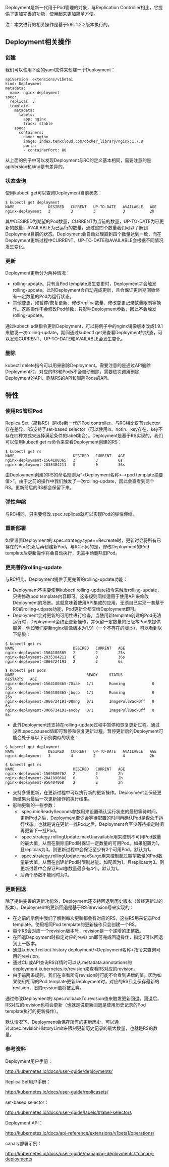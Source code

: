 Deployment是新一代用于Pod管理的对象，与Replication Controller相比，它提供了更加完善的功能，使用起来更加简单方便。

注：本文进行的相关操作是基于k8s 1.2.2版本执行的。

## Deployment相关操作

### 创建

我们可以使用下面的yaml文件来创建一个Deployment：

```
apiVersion: extensions/v1beta1
kind: Deployment
metadata:
  name: nginx-deployment
spec:
  replicas: 3
  template:
    metadata:
      labels:
        app: nginx
        track: stable
    spec:
      containers:
      - name: nginx
        image: index.tenxcloud.com/docker_library/nginx:1.7.9
        ports:
        - containerPort: 80
```

从上面的例子中可以发现Deployment与RC的定义基本相同，需要注意的是apiVersion和kind是有差异的。

### 状态查询

使用kubectl get可以查询Deployment当前状态：

```
$ kubectl get deployment
NAME               DESIRED   CURRENT   UP-TO-DATE   AVAILABLE   AGE
nginx-deployment   3         3         3            3           2h
```

其中DESIRED为期望的Pod数量，CURRENT为当前的数量，UP-TO-DATE为已更新的数量，AVAILABLE为已运行的数量。通过这四个数量我们可以了解到Deployment目前的状态。Deployment会自动处理直到四个数量达到一致，而在Deployment更新过程中CURRENT、UP-TO-DATE和AVAILABLE会根据不同情况发生变化。

### 更新

Deployment更新分为两种情况：

* rolling-update。只有当Pod template发生变更时，Deployment才会触发rolling-update。此时Deployment会自动完成更新，且会保证更新期间始终有一定数量的Pod为运行状态。
* 其他变更，如暂停/恢复更新、修改replica数量、修改变更记录数量限制等操作。这些操作不会修改Pod参数，只影响Deployment参数，因此不会触发rolling-update。

通过kubectl edit指令更新Deployment，可以将例子中的nginx镜像版本改成1.9.1来触发一次rolling-update。期间通过kubectl get来查看Deployment的状态，可以发现CURRENT、UP-TO-DATE和AVAILABLE会发生变化。

### 删除

kubectl delete指令可以用来删除Deployment。需要注意的是通过API删除Deployment时，对应的RS和Pods不会自动删除，需要依次调用删除Deployment的API、删除RS的API和删除Pods的API。

## 特性

### 使用RS管理Pod

Replica Set（简称RS）是k8s新一代的Pod controller。与RC相比仅有selector存在差异，RS支持了set-based selector（可以使用in、notin、key存在、key不存在四种方式来选择满足条件的label集合）。Deployment是基于RS实现的，我们可以使用kubectl get rs命令来查看Deployment创建的RS：

```
$ kubectl get rs
NAME                          DESIRED   CURRENT   AGE
nginx-deployment-1564180365   3         3         6s
nginx-deployment-2035384211   0         0         36s
```

由Deployment创建的RS的命名规则为“&lt;Deployment名称&gt;-&lt;pod template摘要值&gt;”。由于之前的操作中我们触发了一次rolling-update，因此会查看到两个RS。更新前后的RS都会保留下来。

### 弹性伸缩

与RC相同，只需要修改.spec.replicas就可以实现Pod的弹性伸缩。

### 重新部署

如果设置Deployment的.spec.strategy.type==Recreate时，更新时会将所有已存在的Pod杀死后再创建新Pod。与RC不同的是，修改Deployment的Pod template后更新操作将会自动执行，无需手动删除旧Pod。

### 更完善的rolling-update

与RC相比，Deployment提供了更完善的rolling-update功能：

* Deployment不需要使用kubectl rolling-update指令来触发rolling-update，只需修改pod template内容即可。这条规则同样适用于使用API来修改Deployment的场景。这就意味着使用API集成的应用，无须自己实现一套基于RC的rolling-udpate功能，Pod更新全都交给Deployment即可。
* Deployment会对更新的可用性进行检查。当使用新template创建的Pod无法运行时，Deployment会终止更新操作，并保留一定数量的旧版本Pod来提供服务。例如我们更新nginx镜像版本为1.91（一个不存在的版本），可以看到以下结果：

```
$ kubectl get rs
NAME                          DESIRED   CURRENT   AGE
nginx-deployment-1564180365   2         2         25s
nginx-deployment-2035384211   0         0         36s
nginx-deployment-3066724191   2         2         6s
 
$ kubectl get pods
NAME                                READY     STATUS             RESTARTS   AGE
nginx-deployment-1564180365-70iae   1/1       Running            0          25s
nginx-deployment-1564180365-jbqqo   1/1       Running            0          25s
nginx-deployment-3066724191-08mng   0/1       ImagePullBackOff   0          6s
nginx-deployment-3066724191-eocby   0/1       ImagePullBackOff   0          6s
```

* 此外Deployment还支持在rolling-update过程中暂停和恢复更新过程。通过设置.spec.paused值即可暂停和恢复更新过程。暂停更新后的Deployment可能会处于与以下示例类似的状态：

```
$ kubectl get deployment
NAME               DESIRED   CURRENT   UP-TO-DATE   AVAILABLE   AGE
nginx-deployment   3         4         2            4           2h
 
$ kubectl get rs
NAME                          DESIRED   CURRENT   AGE
nginx-deployment-1569886762   2         2         2h
nginx-deployment-2041090608   0         0         2h
nginx-deployment-956404068    2         2         2h
```

* 支持多重更新，在更新过程中可以执行新的更新操作。Deployment会保证更新结果为最后一次更新操作的执行结果。
* 影响更新的一些参数：
    * .spec.minReadySeconds参数用来设置确认运行状态的最短等待时间。更新Pod之后，Deployment至少会等待配置的时间再确认Pod是否处于运行状态。也就是说在更新一批Pod之后，Deployment会至少等待指定时间再更新下一批Pod。
    * .spec.strategy.rollingUpdate.maxUnavailable用来控制不可用Pod数量的最大值，从而在删除旧Pod时保证一定数量的可用Pod。如果配置为1，且replicas为3。则更新过程中会保证至少有2个可用Pod。默认为1。
    * .spec.strategy.rollingUpdate.maxSurge用来控制超过期望数量的Pod数量最大值，从而在创建新Pod时限制总量。如配置为1，且replicas为3。则更新过着中会保证Pod总数量最多有4个。默认为1。
    * 后两个参数不能同时为0。

### 更新回退

除了提供完善的更新功能外，Deployment还支持回退到历史版本（曾经更新过的版本）。Deployment的更新回退是基于RS和revision号来实现的：

* 在之前的示例中我们了解到每次更新都会有对应的RS，这些RS用来记录Pod template。使用相同Pod template的更新操作只会创建一个RS。
* 每个RS会对应一个revision版本号，revision是一个递增的正整数。
* 在回退Deployment时指定对应的revision即可完成回退操作，指定0可以回退到上一版本。
* 通过kubectl rollout history deployment/<Deployment名称>指令来查询可用的revision。
* 通过CLI或API查询RS详情时可以从.metadata.annotations的deployment.kubernetes.io/revision来查看RS对应的revision。
* 由于前两条规则，我们在查看所有revision时可能不会看到递增的值。因为如果使用相同的Pod template更新Deployment时，对应的RS只会保存最新的revision，旧的revsion值将被丢弃。

通过修改Deployment的.spec.rollbackTo.revision值来触发更新回退。回退后，RS对应的revision也将会更新（也就是说更新回退是使用历史记录的Pod template执行的更新操作）。

默认情况下，Deployment会保存所有的更新历史。可以通过.spec.revisionHistoryLimit来限制更新历史记录的最大数量，也就是RS的数量。

### 参考资料

Deployment用户手册：

http://kubernetes.io/docs/user-guide/deployments/

Replica Set用户手册：

http://kubernetes.io/docs/user-guide/replicasets/

set-based selector：

http://kubernetes.io/docs/user-guide/labels/#label-selectors

Deployment API：

http://kubernetes.io/docs/api-reference/extensions/v1beta1/operations/

canary部署示例：

http://kubernetes.io/docs/user-guide/managing-deployments/#canary-deployments
